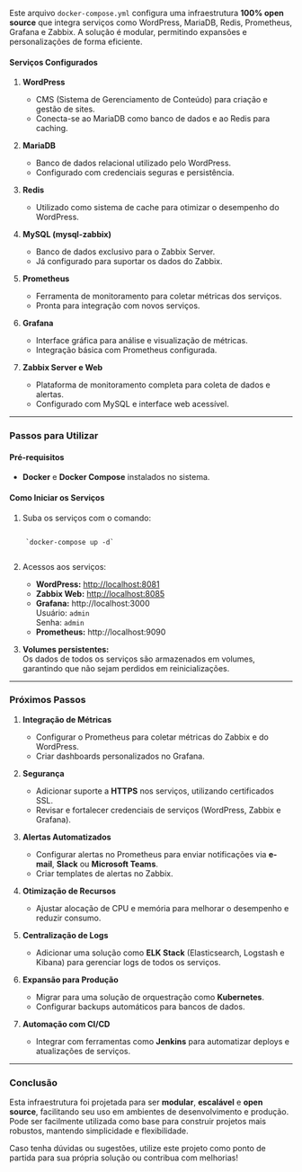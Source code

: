 
Este arquivo `docker-compose.yml` configura uma infraestrutura **100% open source** que integra serviços como WordPress, MariaDB, Redis, Prometheus, Grafana e Zabbix. A solução é modular, permitindo expansões e personalizações de forma eficiente.

#### **Serviços Configurados**

1. **WordPress**
    
    - CMS (Sistema de Gerenciamento de Conteúdo) para criação e gestão de sites.
    - Conecta-se ao MariaDB como banco de dados e ao Redis para caching.
2. **MariaDB**
    
    - Banco de dados relacional utilizado pelo WordPress.
    - Configurado com credenciais seguras e persistência.
3. **Redis**
    
    - Utilizado como sistema de cache para otimizar o desempenho do WordPress.
4. **MySQL (mysql-zabbix)**
    
    - Banco de dados exclusivo para o Zabbix Server.
    - Já configurado para suportar os dados do Zabbix.
5. **Prometheus**
    
    - Ferramenta de monitoramento para coletar métricas dos serviços.
    - Pronta para integração com novos serviços.
6. **Grafana**
    
    - Interface gráfica para análise e visualização de métricas.
    - Integração básica com Prometheus configurada.
7. **Zabbix Server e Web**
    
    - Plataforma de monitoramento completa para coleta de dados e alertas.
    - Configurado com MySQL e interface web acessível.

---

### Passos para Utilizar

#### **Pré-requisitos**

- **Docker** e **Docker Compose** instalados no sistema.

#### **Como Iniciar os Serviços**

1. Suba os serviços com o comando:
```
    
    `docker-compose up -d`
    
   ``` 
2. Acessos aos serviços:
    
    - **WordPress:** [http://localhost:8081](http://localhost:8081)
    - **Zabbix Web:** [http://localhost:8085](http://localhost:8085)
    - **Grafana:** http://localhost:3000  
        Usuário: `admin`  
        Senha: `admin`
    - **Prometheus:** http://localhost:9090
3. **Volumes persistentes:**  
    Os dados de todos os serviços são armazenados em volumes, garantindo que não sejam perdidos em reinicializações.
    

---

### Próximos Passos

1. **Integração de Métricas**
    
    - Configurar o Prometheus para coletar métricas do Zabbix e do WordPress.
    - Criar dashboards personalizados no Grafana.
2. **Segurança**
    
    - Adicionar suporte a **HTTPS** nos serviços, utilizando certificados SSL.
    - Revisar e fortalecer credenciais de serviços (WordPress, Zabbix e Grafana).
3. **Alertas Automatizados**
    
    - Configurar alertas no Prometheus para enviar notificações via **e-mail**, **Slack** ou **Microsoft Teams**.
    - Criar templates de alertas no Zabbix.
4. **Otimização de Recursos**
    
    - Ajustar alocação de CPU e memória para melhorar o desempenho e reduzir consumo.
5. **Centralização de Logs**
    
    - Adicionar uma solução como **ELK Stack** (Elasticsearch, Logstash e Kibana) para gerenciar logs de todos os serviços.
6. **Expansão para Produção**
    
    - Migrar para uma solução de orquestração como **Kubernetes**.
    - Configurar backups automáticos para bancos de dados.
7. **Automação com CI/CD**
    
    - Integrar com ferramentas como **Jenkins** para automatizar deploys e atualizações de serviços.

---

### Conclusão

Esta infraestrutura foi projetada para ser **modular**, **escalável** e **open source**, facilitando seu uso em ambientes de desenvolvimento e produção. Pode ser facilmente utilizada como base para construir projetos mais robustos, mantendo simplicidade e flexibilidade.

Caso tenha dúvidas ou sugestões, utilize este projeto como ponto de partida para sua própria solução ou contribua com melhorias!